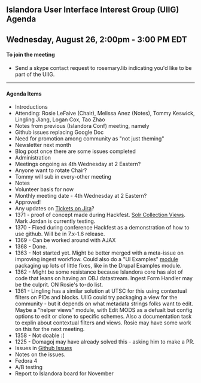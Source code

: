 ## Islandora User Interface Interest Group (UIIG) Agenda
Wednesday, August 26, 2:00pm - 3:00 PM EDT 
---

#### To join the meeting
* Send a skype contact request to rosemary.lib indicating you'd like to be part of the UIIG.

---

#### Agenda Items

- Introductions 
 - Attending: Rosie LeFaive (Chair), Melissa Anez (Notes), Tommy Keswick, Lingling Jiang, Logan Cox, Tao Zhao
-  Notes from previous (Islandora Conf) meeting, namely
 - Github issues replacing Google Doc
 - Need for promotion among community as "not just theming"
  - Newsletter next month
  - Blog post once there are some issues completed
- Administration
 - Meetings ongoing as 4th Wednesday at 2 Eastern?
 - Anyone want to rotate Chair?
  - Tommy will sub in every-other meeting
 - Notes
  - Volunteer basis for now
 - Monthly meeting date - 4th Wednesday at 2 Eastern?
  - Approved!
- Any updates on [Tickets on Jira](https://jira.duraspace.org/issues/?jql=project%20%3D%20ISLANDORA%20AND%20labels%20%3D%20UIIG)?
 - 1371 - proof of concept made during Hackfest. [Solr Collection Views](https://github.com/Islandora-Labs/islandora_solr_collection_view). Mark Jordan is currently testing.
 - 1370 - Fixed during conference Hackfest as a demonstration of how to use github. Will be in 7.x-1.6 release.
 - 1369 - Can be worked around with AJAX
 - 1368 - Done.
 - 1363 - Not started yet. Might be better merged with a meta-issue on improving ingest workflow. Could also do a "UI Examples" [module](https://github.com/islandora-interest-groups/Islandora-UI-Interest-Group/issues/26) packaging up lots of little fixes, like in the Drupal Examples module.
 - 1362 - Might be some resistance because Islandora core has alot of code that leans on having an OBJ datastream. Ingest Form Handler may be the culprit. ON Rosie's to-do list.
 - 1361 - Lingling has a similar solution at UTSC for this using contextual filters on PIDs and blocks. UIIG could try packaging a view for the community - but it depends on what metadata strings folks want to edit. Maybe a "helper views" module, with Edit MODS as a defualt but config options to edit or clone to specific schemes. Also a documentation task to explin about contextual filters and views. Rosie may have some work on this for the next meeting.
 - 1358 - Not doable :(
 - 1225 - Domagoj may have already solved this - asking him to make a PR.
- Issues in [Github Issues](https://github.com/islandora-interest-groups/Islandora-UI-Interest-Group/issues)
 - Notes on the issues.
- Fedora 4
- A/B testing
- Report to Islandora board for November



